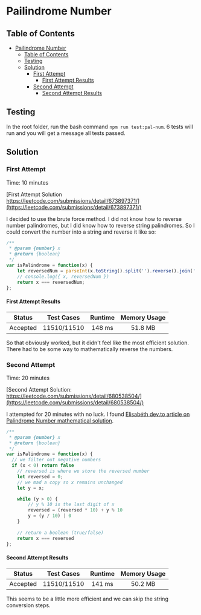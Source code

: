 # Pailindrome Number

## Table of Contents
- [Pailindrome Number](#pailindrome-number)
  - [Table of Contents](#table-of-contents)
  - [Testing](#testing)
  - [Solution](#solution)
    - [First Attempt](#first-attempt)
      - [First Attempt Results](#first-attempt-results)
    - [Second Attempt](#second-attempt)
      - [Second Attempt Results](#second-attempt-results)

## Testing

In the root folder, run the bash command `npm run test:pal-num`. 6 tests will run and you will get a message all tests passed.

## Solution

### First Attempt

Time: 10 minutes

[First Attempt Solution https://leetcode.com/submissions/detail/673897371/](https://leetcode.com/submissions/detail/673897371/)

I decided to use the brute force method. I did not know how to reverse number palindromes, but I did know how to reverse string palindromes. So I could convert the number into a string and reverse it like so:

```js
/**
 * @param {number} x
 * @return {boolean}
 */
var isPalindrome = function(x) {
    let reversedNum = parseInt(x.toString().split('').reverse().join(''));
    // console.log({ x, reversedNum })
    return x === reversedNum;
};
```

#### First Attempt Results

|  Status      | Test Cases  | Runtime | Memory Usage |   
|:------------:|:-----------:|:-------:|:------------:|
| Accepted     | 11510/11510 |  148 ms |    51.8 MB   | 

So that obviously worked, but it didn't feel like the most efficient solution. There had to be some way to mathematically reverse the numbers.

### Second Attempt

Time: 20 minutes

[Second Attempt Solution: https://leetcode.com/submissions/detail/680538504/](https://leetcode.com/submissions/detail/680538504/)

I attempted for 20 minutes with no luck. I found [Elisabéth dev.to article on Palindrome Number mathematical solution](https://dev.to/elisabethdiang/leetcode-palindrome-number-w-fun-javascript-mathematical-approach-1obi). 

```js
/**
 * @param {number} x
 * @return {boolean}
 */
var isPalindrome = function(x) {
  // we filter out negative numbers
  if (x < 0) return false
    // reversed is where we store the reversed number
    let reversed = 0;
    // we mad a copy so x remains unchanged
    let y = x;

    while (y > 0) {
        // y % 10 is the last digit of x
        reversed = (reversed * 10) + y % 10
        y = (y / 10) | 0
    }
    
    // return a boolean (true/false)
    return x === reversed
};
```
#### Second Attempt Results

|  Status      | Test Cases  | Runtime | Memory Usage |   
|:------------:|:-----------:|:-------:|:------------:|
| Accepted     | 11510/11510 |  141 ms |    50.2 MB   | 
 

This seems to be a little more efficient and we can skip the string conversion steps. 